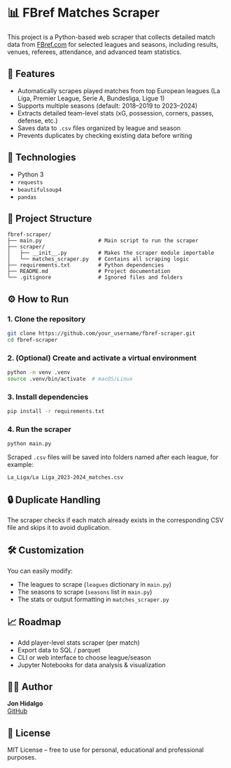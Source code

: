 # 📊 FBref Matches Scraper

This project is a Python-based web scraper that collects detailed match data from [FBref.com](https://fbref.com) for selected leagues and seasons, including results, venues, referees, attendance, and advanced team statistics.

## 🚀 Features

- Automatically scrapes played matches from top European leagues (La Liga, Premier League, Serie A, Bundesliga, Ligue 1)
- Supports multiple seasons (default: 2018–2019 to 2023–2024)
- Extracts detailed team-level stats (xG, possession, corners, passes, defense, etc.)
- Saves data to `.csv` files organized by league and season
- Prevents duplicates by checking existing data before writing

## 🧠 Technologies

- Python 3
- `requests`
- `beautifulsoup4`
- `pandas`

## 📁 Project Structure

```
fbref-scraper/
├── main.py                  # Main script to run the scraper
├── scraper/
│   ├── __init__.py          # Makes the scraper module importable
│   └── matches_scraper.py   # Contains all scraping logic
├── requirements.txt         # Python dependencies
├── README.md                # Project documentation
└── .gitignore               # Ignored files and folders
```

## ⚙️ How to Run

### 1. Clone the repository

```bash
git clone https://github.com/your_username/fbref-scraper.git
cd fbref-scraper
```

### 2. (Optional) Create and activate a virtual environment

```bash
python -m venv .venv
source .venv/bin/activate  # macOS/Linux
```

### 3. Install dependencies

```bash
pip install -r requirements.txt
```

### 4. Run the scraper

```bash
python main.py
```

Scraped `.csv` files will be saved into folders named after each league, for example:

```
La_Liga/La Liga_2023-2024_matches.csv
```

## 🔒 Duplicate Handling

The scraper checks if each match already exists in the corresponding CSV file and skips it to avoid duplication.

## 🛠️ Customization

You can easily modify:
- The leagues to scrape (`leagues` dictionary in `main.py`)
- The seasons to scrape (`seasons` list in `main.py`)
- The stats or output formatting in `matches_scraper.py`

## 📈 Roadmap

- Add player-level stats scraper (per match)
- Export data to SQL / parquet
- CLI or web interface to choose league/season
- Jupyter Notebooks for data analysis & visualization

## 🧑‍💻 Author

**Jon Hidalgo**  
[GitHub](https://github.com/jonborghini)

## 📄 License

MIT License – free to use for personal, educational and professional purposes.
